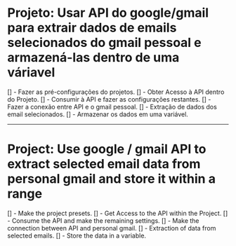 # Projeto: Usar API do google/gmail para extrair dados de emails selecionados do gmail pessoal e armazená-las dentro de uma váriavel


[] - Fazer as pré-configurações do projetos.
[] - Obter Acesso à API dentro do Projeto.
[] - Consumir à API e fazer as configurações restantes.
[] - Fazer a conexão entre API e o gmail pessoal.
[] - Extração de dados dos email selecionados.
[] - Armazenar os dados em uma variável.


--------------------------------------------------------------------------------------

# Project: Use google / gmail API to extract selected email data from personal gmail and store it within a range


[] - Make the project presets.
[] - Get Access to the API within the Project.
[] - Consume the API and make the remaining settings.
[] - Make the connection between API and personal gmail.
[] - Extraction of data from selected emails.
[] - Store the data in a variable.
